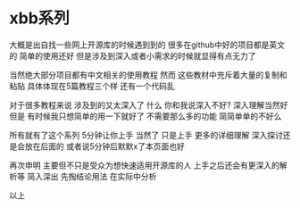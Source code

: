 # xbb系列

大概是出自找一些网上开源库的时候遇到到的  很多在github中好的项目都是英文的 简单的使用还好 但是涉及到深入或者小需求的时候就显得有点无力了

当然绝大部分项目都有中文相关的使用教程 然而 这些教材中充斥着大量的复制和粘贴 具体体现在5篇教程三个样 还有一个代码乱

对于很多教程来说 涉及到的又太深入了  什么 你和我说深入不好?   深入理解当然好 但是 有时候我只想简单的用一下就好了  不需要那么多的功能 简简单单的不好么

所有就有了这个系列  5分钟让你上手  当然了  只是上手  更多的详细理解 深入探讨还是会放在后面的  或者说5分钟后默默x了本页面也好

再次申明 主要但不只是受众为想快速适用开源库的人  上手之后还会有更深入的解析等  简入深出  先掏结论用法 在实际中分析

以上
